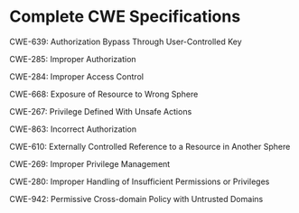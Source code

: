 

# Complete CWE Specifications

CWE-639: Authorization Bypass Through User-Controlled Key

CWE-285: Improper Authorization

CWE-284: Improper Access Control

CWE-668: Exposure of Resource to Wrong Sphere

CWE-267: Privilege Defined With Unsafe Actions

CWE-863: Incorrect Authorization

CWE-610: Externally Controlled Reference to a Resource in Another Sphere

CWE-269: Improper Privilege Management

CWE-280: Improper Handling of Insufficient Permissions or Privileges 

CWE-942: Permissive Cross-domain Policy with Untrusted Domains